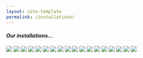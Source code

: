 ```yaml
---
layout: site-template
permalink: /installations/
---
```


<div id="installations_page">
    <div id="page_wrapper">
        <div class="page_block">
            <h5 style="margin-bottom: 20px;">Our installations...</h5>
            <div class="gallery">
                <a href="/assets/images/install/installation_02.jpg"><img src="/assets/images/install/installation_02_sm.jpg"></a>
                <a href="/assets/images/install/installation_03.jpg"><img src="/assets/images/install/installation_03_sm.jpg"></a>
                <a href="/assets/images/install/installation_01.jpg"><img src="/assets/images/install/installation_01_sm.jpg"></a>
                <a href="/assets/images/install/installation_05.jpg"><img src="/assets/images/install/installation_05_sm.jpg"></a>
                <a href="/assets/images/install/installation_07.jpg"><img src="/assets/images/install/installation_07_sm.jpg"></a>
                <a href="/assets/images/install/installation_08.jpg"><img src="/assets/images/install/installation_08_sm.jpg"></a>
                <!--<a href="/assets/images/install/installation_06.jpg"><img src="/assets/images/install/installation_06_sm.jpg" /></a>-->
                <!--<a href="/assets/images/install/installation_11.jpg"><img src="/assets/images/install/installation_11_sm.jpg" /></a>-->
                <!--<a href="/assets/images/install/installation_13.jpg"><img src="/assets/images/install/installation_13_sm.jpg" /></a>-->
                <!--<a href="/assets/images/install/installation_12.jpg"><img src="/assets/images/install/installation_12_sm.jpg" /></a>-->
                <!--<a href="/assets/images/install/installation_14.jpg"><img src="/assets/images/install/installation_14_sm.jpg" /></a>-->
                <!--<a href="/assets/images/install/installation_15.jpg"><img src="/assets/images/install/installation_15_sm.jpg" /></a>-->
                <!--<a href="/assets/images/install/installation_09.jpg"><img src="/assets/images/install/installation_09_sm.jpg" /></a>-->
                <!--<a href="/assets/images/install/installation_10.jpg"><img src="/assets/images/install/installation_10_sm.jpg" /></a>-->
                <!--<a href="/assets/images/install/installation_16.jpg"><img src="/assets/images/install/installation_16_sm.jpg" /></a>-->
                <!--<a href="/assets/images/install/installation_17.jpg"><img src="/assets/images/install/installation_17_sm.jpg" /></a>-->
                <a href="/assets/images/install/installation_19.jpg"><img src="/assets/images/install/installation_19_sm.jpg"></a>
                <a href="/assets/images/install/installation_20.jpg"><img src="/assets/images/install/installation_20_sm.jpg"></a>
                <!--<a href="/assets/images/install/installation_21.jpg"><img src="/assets/images/install/installation_21_sm.jpg" /></a>-->
                <!--<a href="/assets/images/install/installation_22.jpg"><img src="/assets/images/install/installation_22_sm.jpg" /></a>-->
                <!--<a href="/assets/images/install/installation_23.jpg"><img src="/assets/images/install/installation_23_sm.jpg" /></a>-->
                <!--<a href="/assets/images/install/installation_24.jpg"><img src="/assets/images/install/installation_24_sm.jpg" /></a>-->
                <!--<a href="/assets/images/install/installation_25.jpg"><img src="/assets/images/install/installation_25_sm.jpg" /></a>-->
                <a href="/assets/images/install/installation_26.jpg"><img src="/assets/images/install/installation_26_sm.jpg"></a>
                <!--<a href="/assets/images/install/installation_27.jpg"><img src="/assets/images/install/installation_27_sm.jpg" /></a>-->
                <a href="/assets/images/install/installation_28.jpg"><img src="/assets/images/install/installation_28_sm.jpg"></a>
                <a href="/assets/images/install/installation_29.jpg"><img src="/assets/images/install/installation_29_sm.jpg"></a>
                <a href="/assets/images/install/installation_30.jpg"><img src="/assets/images/install/installation_30_sm.jpg"></a>
                <a href="/assets/images/install/installation_31.jpg"><img src="/assets/images/install/installation_31_sm.jpg"></a>
                <a href="/assets/images/install/installation_32.jpg"><img src="/assets/images/install/installation_32_sm.jpg"></a>
                <a href="/assets/images/install/installation_33.jpg"><img src="/assets/images/install/installation_33_sm.jpg"></a>
                <!--<a href="/assets/images/install/installation_34.jpg"><img src="/assets/images/install/installation_34_sm.jpg" /></a>-->
                <a href="/assets/images/install/installation_35.jpg"><img src="/assets/images/install/installation_35_sm.jpg"></a>
                <a href="/assets/images/install/installation_36.jpg"><img src="/assets/images/install/installation_36_sm.jpg"></a>
                <a href="/assets/images/install/installation_37.jpg"><img src="/assets/images/install/installation_37_sm.jpg"></a>
            </div>
        </div>
    </div>
</div>